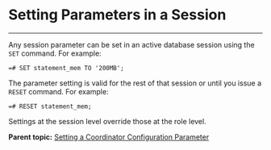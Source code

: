# Setting Parameters in a Session
---

Any session parameter can be set in an active database session using the `SET` command. For example:

```
=# SET statement_mem TO '200MB';
```

The parameter setting is valid for the rest of that session or until you issue a `RESET` command. For example:

```
=# RESET statement_mem;
```

Settings at the session level override those at the role level.

**Parent topic:** [Setting a Coordinator Configuration Parameter](../topics/g-setting-a-coordinator-configuration-parameter.html)

